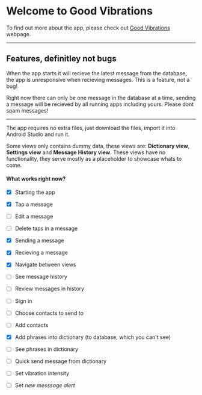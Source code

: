 # Welcome to Good Vibrations

To find out more about the app, please check out [Good Vibrations](https://oeoeoe.github.io/GoodVibrations/) webpage.


--- 
## Features, definitley not bugs

When the app starts it will recieve the latest message from the database, the app is unresponsive when recieving messages. This is a feature, not a bug!

Right now there can only be one message in the database at a time, sending a message will be recieved by all running apps including yours. Please dont spam messages! 

---

The app requires no extra files, just download the files, import it into Android Studio and run it.


Some views only contains dummy data, these views are: **Dictionary view**, **Settings view** and **Message History view**. These views have no functionality, they serve mostly as a placeholder to showcase whats to come.

#### What works right now?

- [x] Starting the app
- [x] Tap a message
- [ ] Edit a message
- [ ] Delete taps in a message
- [x] Sending a message
- [x] Recieving a message
- [x] Navigate between views
- [ ] See message history
- [ ] Review messages in history
- [ ] Sign in
- [ ] Choose contacts to send to
- [ ] Add contacts
- [x] Add phrases into dictionary (to database, which you can't see)
- [ ] See phrases in dictionary
- [ ] Quick send message from dictionary
- [ ] Set vibration intensity
- [ ] Set *new messsage alert*

